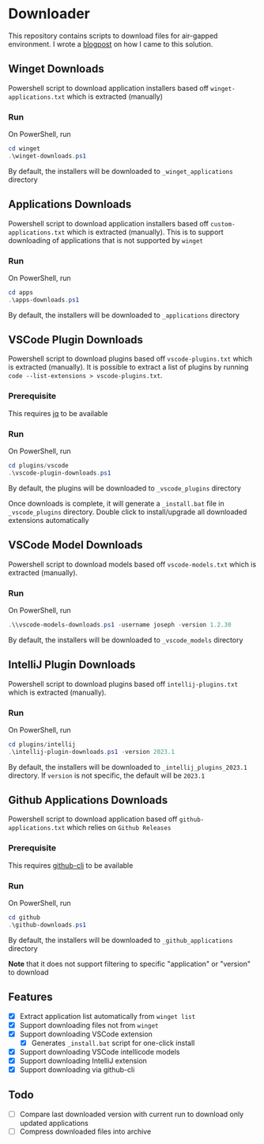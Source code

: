 # Downloader

This repository contains scripts to download files for air-gapped environment. I wrote a [blogpost](https://bwgjoseph.com/how-i-automate-downloading-of-application-installers-using-powershell) on how I came to this solution.

## Winget Downloads

Powershell script to download application installers based off `winget-applications.txt` which is extracted (manually)

### Run

On PowerShell, run

```powershell
cd winget
.\winget-downloads.ps1
```

By default, the installers will be downloaded to `_winget_applications` directory

## Applications Downloads

Powershell script to download application installers based off `custom-applications.txt` which is extracted (manually). This is to support downloading of applications that is not supported by `winget`

### Run

On PowerShell, run

```powershell
cd apps
.\apps-downloads.ps1
```

By default, the installers will be downloaded to `_applications` directory

## VSCode Plugin Downloads

Powershell script to download plugins based off `vscode-plugins.txt` which is extracted (manually). It is possible to extract a list of plugins by running `code --list-extensions > vscode-plugins.txt`.

### Prerequisite

This requires [jq](https://github.com/stedolan/jq) to be available

### Run

On PowerShell, run

```powershell
cd plugins/vscode
.\vscode-plugin-downloads.ps1
```

By default, the plugins will be downloaded to `_vscode_plugins` directory

Once downloads is complete, it will generate a `_install.bat` file in `_vscode_plugins` directory. Double click to install/upgrade all downloaded extensions automatically

## VSCode Model Downloads

Powershell script to download models based off `vscode-models.txt` which is extracted (manually).

### Run

On PowerShell, run

```powershell
.\\vscode-models-downloads.ps1 -username joseph -version 1.2.30
```

By default, the installers will be downloaded to `_vscode_models` directory

## IntelliJ Plugin Downloads

Powershell script to download plugins based off `intellij-plugins.txt` which is extracted (manually).

### Run

On PowerShell, run

```powershell
cd plugins/intellij
.\intellij-plugin-downloads.ps1 -version 2023.1
```

By default, the installers will be downloaded to `_intellij_plugins_2023.1` directory. If `version` is not specific, the default will be `2023.1`

## Github Applications Downloads

Powershell script to download application based off `github-applications.txt` which relies on `Github Releases`

### Prerequisite

This requires [github-cli](https://cli.github.com/) to be available

### Run

On PowerShell, run

```powershell
cd github
.\github-downloads.ps1
```

By default, the installers will be downloaded to `_github_applications` directory

**Note** that it does not support filtering to specific "application" or "version" to download

## Features

- [x] Extract application list automatically from `winget list`
- [x] Support downloading files not from `winget`
- [x] Support downloading VSCode extension
  - [x] Generates `_install.bat` script for one-click install
- [x] Support downloading VSCode intellicode models
- [x] Support downloading IntelliJ extension
- [x] Support downloading via github-cli

## Todo

- [ ] Compare last downloaded version with current run to download only updated applications
- [ ] Compress downloaded files into archive